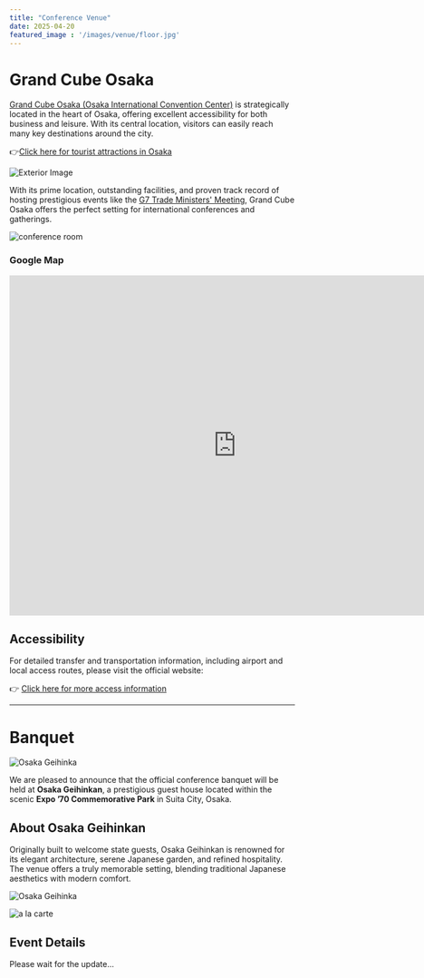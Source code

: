 ```yaml
---
title: "Conference Venue"
date: 2025-04-20
featured_image : '/images/venue/floor.jpg'
---
```


# Grand Cube Osaka

[Grand Cube Osaka (Osaka International Convention Center)](https://www.gco.co.jp/visitor/) is strategically located in the heart of Osaka, offering excellent accessibility for both business and leisure. With its central location, visitors can easily reach many key destinations around the city.

👉[Click here for tourist attractions in Osaka](/about-osaka)

![Exterior Image](/images/venue/ext.jpg)


With its prime location, outstanding facilities, and proven track record of hosting prestigious events like the [G7 Trade Ministers' Meeting](https://www.mofa.go.jp/ms/g7tm/page22e_001045.html), Grand Cube Osaka offers the perfect setting for international conferences and gatherings.


![conference room](/images/venue/floor.jpg)

### Google Map

<div class="responsive-iframe">
    <iframe src="https://www.google.com/maps/embed?pb=!1m14!1m8!1m3!1d1788.774257618916!2d135.4863360071789!3d34.68937781913009!3m2!1i1024!2i768!4f13.1!3m3!1m2!1s0x6000e658eb20202f%3A0xc3e1552c4163ec4!2sOsaka%20International%20Convention%20Center%20(Grand%20Cube%20Osaka)!5e0!3m2!1sen!2sus!4v1745115248165!5m2!1sen!2sus" width="800" height="600" style="border:0;" allowfullscreen="" loading="lazy" referrerpolicy="no-referrer-when-downgrade"></iframe>
</div>




## Accessibility

For detailed transfer and transportation information, including airport and local access routes, please visit the official website:

👉 [Click here for more access information](https://www.gco.co.jp/visitor/access/?stt_lang=en)

---
# Banquet

![Osaka Geihinka](/images/venue/geihinkan.jpg)

We are pleased to announce that the official conference banquet will be held at **Osaka Geihinkan**, a prestigious guest house located within the scenic **Expo ’70 Commemorative Park** in Suita City, Osaka.

## About Osaka Geihinkan

Originally built to welcome state guests, Osaka Geihinkan is renowned for its elegant architecture, serene Japanese garden, and refined hospitality. The venue offers a truly memorable setting, blending traditional Japanese aesthetics with modern comfort.

![Osaka Geihinka](/images/venue/hall.jpg)

![a la carte](/images/venue/dish.jpg)

## Event Details

Please wait for the update...
